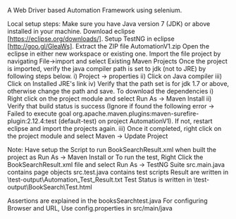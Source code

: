 A Web Driver based Automation Framework using selenium.

Local setup steps:
Make sure you have Java version 7 (JDK) or above installed in your machine.
Download eclipse [https://eclipse.org/downloads/].
Setup TestNG in eclipse [http://goo.gl/GleaWs].
Extract the ZIP file AutomationV1.zip 
Open the eclipse in either new workspace or existing one.
Import the file project by navigating File->import and select Existing Maven Projects
Once the project is imported, verify the java compiler path is set to jdk (not to JRE) by following steps below. 
i) Project -> properties 
ii) Click on Java compiler 
iii) Click on Installed JRE's link 
iv) Verify that the path set is for jdk 1.7 or above, otherwise change the path and save.
To download the dependencies 
i) Right click on the project module and select Run As -> Maven Install 
ii) Verify that build status is success (Ignore if found the following error -> Failed to execute goal org.apache.maven.plugins:maven-surefire-plugin:2.12.4:test (default-test) on project AutomationV1). If not, restart eclipse and import the projects again. 
iii) Once it completed, right click on the project module and select Maven -> Update Project

Note:
Have setup the Script to run BookSearchResult.xml when built the project as Run As -> Maven Install
or To run the test, Right Click the BookSearchResult.xml file and select Run As -> TestNG Suite
src.main.java contains page objects
src.test.java contains test scripts
Result are written in \test-output\Automation_Test_Result.txt
Test Status is written in \test-output\BookSearch\Test.html

Assertions are explained in the booksSearchtest.java 
For configuring Browser and URL, Use config.properties in src/main/java
